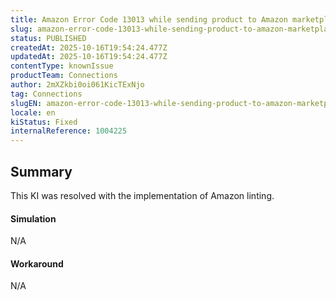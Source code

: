 ```yaml
---
title: Amazon Error Code 13013 while sending product to Amazon marketplace
slug: amazon-error-code-13013-while-sending-product-to-amazon-marketplace
status: PUBLISHED
createdAt: 2025-10-16T19:54:24.477Z
updatedAt: 2025-10-16T19:54:24.477Z
contentType: knownIssue
productTeam: Connections
author: 2mXZkbi0oi061KicTExNjo
tag: Connections
slugEN: amazon-error-code-13013-while-sending-product-to-amazon-marketplace
locale: en
kiStatus: Fixed
internalReference: 1004225
---
```


## Summary


This KI was resolved with the implementation of Amazon linting.



#### Simulation


N/A



#### Workaround


N/A




